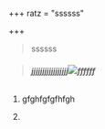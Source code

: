 +++
ratz = "ssssss"

+++
> ssssss

> ###### **jjjjjjjjjjjjjjjjj![](/uploads/banneroficial_new.jpg)ffffff**

1. gfghfgfgfhfgh

1. 